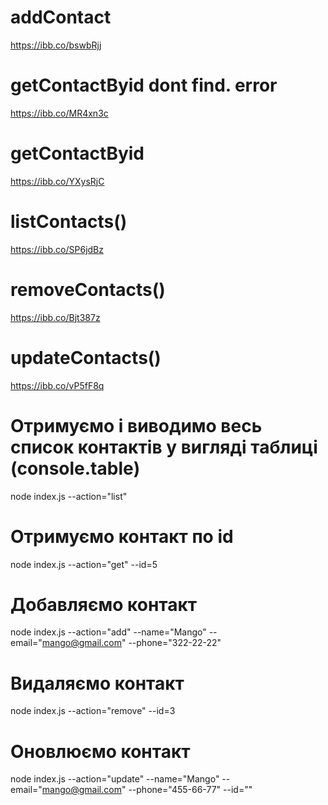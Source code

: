 # addContact

https://ibb.co/bswbRjj

# getContactByid dont find. error

https://ibb.co/MR4xn3c

# getContactByid

https://ibb.co/YXysRjC

# listContacts()

https://ibb.co/SP6jdBz

# removeContacts()

https://ibb.co/Bjt387z

# updateContacts()

https://ibb.co/vP5fF8q

# Отримуємо і виводимо весь список контактів у вигляді таблиці (console.table)

node index.js --action="list"

# Отримуємо контакт по id

node index.js --action="get" --id=5

# Добавляємо контакт

node index.js --action="add" --name="Mango" --email="mango@gmail.com" --phone="322-22-22"

# Видаляємо контакт

node index.js --action="remove" --id=3

# Оновлюємо контакт

node index.js --action="update" --name="Mango" --email="mango@gmail.com" --phone="455-66-77" --id=""
